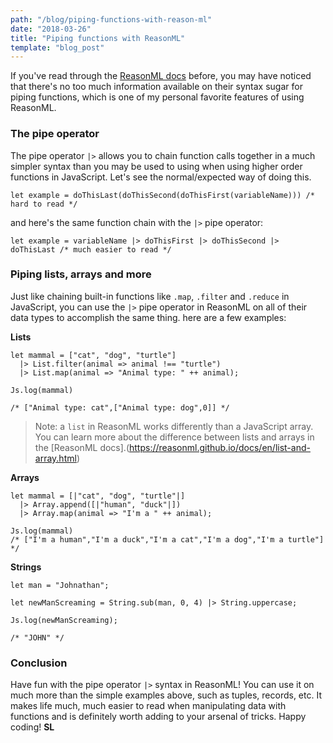 ```yaml
---
path: "/blog/piping-functions-with-reason-ml"
date: "2018-03-26"
title: "Piping functions with ReasonML"
template: "blog_post"
---
```

If you've read through the [ReasonML docs](https://reasonml.github.io/) before, you may have noticed that there's no too much information available on their syntax sugar for piping functions, which is one of my personal favorite features of using ReasonML. 

### The pipe operator
The pipe operator `|>` allows you to chain function calls together in a much simpler syntax than you may be used to using when using higher order functions in JavaScript. Let's see the normal/expected way of doing this.

```reason
let example = doThisLast(doThisSecond(doThisFirst(variableName))) /* hard to read */
```

and here's the same function chain with the `|>` pipe operator:

```reason
let example = variableName |> doThisFirst |> doThisSecond |> doThisLast /* much easier to read */

```

### Piping lists, arrays and more
Just like chaining built-in functions like `.map`, `.filter` and `.reduce` in JavaScript, you can use the `|>` pipe operator in ReasonML on all of their data types to accomplish the same thing. here are a few examples:

**Lists**

```reason 
let mammal = ["cat", "dog", "turtle"]
  |> List.filter(animal => animal !== "turtle")
  |> List.map(animal => "Animal type: " ++ animal);

Js.log(mammal)

/* ["Animal type: cat",["Animal type: dog",0]] */
```

> Note: a `list` in ReasonML works differently than a JavaScript array. You can learn more about the difference between lists and arrays in the [ReasonML docs].(https://reasonml.github.io/docs/en/list-and-array.html)

**Arrays**

```reason 
let mammal = [|"cat", "dog", "turtle"|]
  |> Array.append([|"human", "duck"|])
  |> Array.map(animal => "I'm a " ++ animal);

Js.log(mammal) 
/* ["I'm a human","I'm a duck","I'm a cat","I'm a dog","I'm a turtle"] */

```

**Strings**

```reason 
let man = "Johnathan";

let newManScreaming = String.sub(man, 0, 4) |> String.uppercase;

Js.log(newManScreaming);

/* "JOHN" */

```

### Conclusion
Have fun with the pipe operator `|>` syntax in ReasonML! You can use it on much more than the simple examples above, such as tuples, records, etc. It makes life much, much easier to read when manipulating data with functions and is definitely worth adding to your arsenal of tricks. Happy coding! **SL**